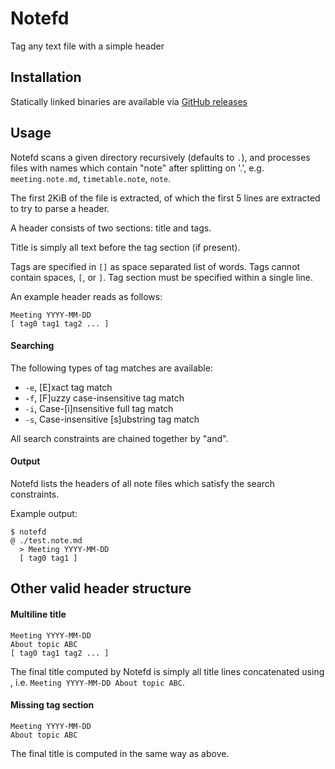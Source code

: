 # Notefd
Tag any text file with a simple header

## Installation

Statically linked binaries are available via [GitHub releases](https://github.com/darrenldl/notefd/releases)

## Usage

Notefd scans a given directory recursively (defaults to `.`),
and processes files with names which contain "note" after splitting on '.', e.g.
`meeting.note.md`, `timetable.note`, `note`.

The first 2KiB of the file is extracted, of which the first 5 lines are extracted
to try to parse a header.

A header consists of two sections: title and tags.

Title is simply all text before the tag section (if present).

Tags are specified in `[]` as space separated list of words.
Tags cannot contain spaces, `[`, or `]`.
Tag section must be specified within a single line.

An example header reads as follows:
```
Meeting YYYY-MM-DD
[ tag0 tag1 tag2 ... ]
```

#### Searching

The following types of tag matches are available:

- `-e`, [E]xact tag match
- `-f`, [F]uzzy case-insensitive tag match
- `-i`, Case-[i]nsensitive full tag match
- `-s`, Case-insensitive [s]ubstring tag match

All search constraints are chained together by "and".

#### Output

Notefd lists the headers of all note files which satisfy the search constraints.

Example output:
```
$ notefd
@ ./test.note.md
  > Meeting YYYY-MM-DD
  [ tag0 tag1 ]
```

## Other valid header structure

#### Multiline title
```
Meeting YYYY-MM-DD
About topic ABC
[ tag0 tag1 tag2 ... ]
```

The final title computed by Notefd is simply all title lines
concatenated using ` `, i.e. `Meeting YYYY-MM-DD About topic ABC`.

#### Missing tag section
```
Meeting YYYY-MM-DD
About topic ABC
```

The final title is computed in the same way as above.
